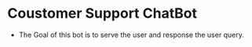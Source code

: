 # Coustomer Support ChatBot
- The Goal of this bot is to serve the user and response the user query.